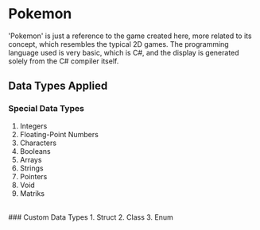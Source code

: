 # Pokemon
'Pokemon' is just a reference to the game created here, more related to its concept, which resembles the typical 2D games. The programming language used is very basic, which is C#, and the display is generated solely from the C# compiler itself.



## Data Types Applied
### Special Data Types
1. Integers
2. Floating-Point Numbers
3. Characters
4. Booleans
5. Arrays
6. Strings
7. Pointers
8. Void
9. Matriks
<br/>
### Custom Data Types
1. Struct
2. Class
3. Enum
